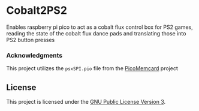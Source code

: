 # Cobalt2PS2
Enables raspberry pi pico to act as a cobalt flux control box for PS2 games, reading the state of the cobalt flux dance pads and translating those into PS2 button presses

### Acknowledgments

This project utilizes the `psxSPI.pio` file from the [PicoMemcard](https://github.com/dangiu/PicoMemcard) project

## License

This project is licensed under the [GNU Public License Version 3](LICENSE).
